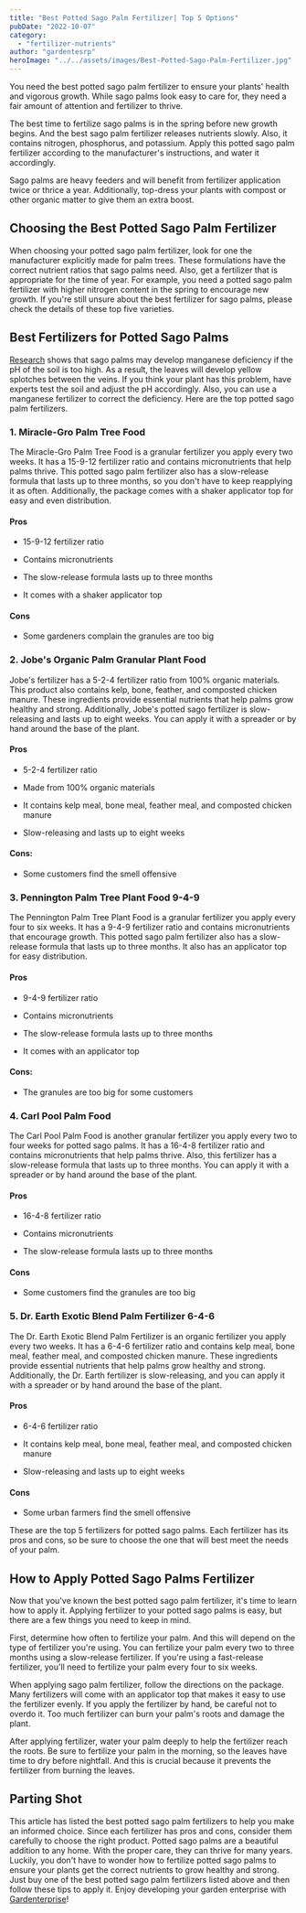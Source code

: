 ```yaml
---
title: "Best Potted Sago Palm Fertilizer| Top 5 Options"
pubDate: "2022-10-07"
category: 
  - "fertilizer-nutrients"
author: "gardentesrp"
heroImage: "../../assets/images/Best-Potted-Sago-Palm-Fertilizer.jpg"
---
```


You need the best potted sago palm fertilizer to ensure your plants' health and vigorous growth. While sago palms look easy to care for, they need a fair amount of attention and fertilizer to thrive.

The best time to fertilize sago palms is in the spring before new growth begins. And the best sago palm fertilizer releases nutrients slowly. Also, it contains nitrogen, phosphorus, and potassium. Apply this potted sago palm fertilizer according to the manufacturer's instructions, and water it accordingly.

Sago palms are heavy feeders and will benefit from fertilizer application twice or thrice a year. Additionally, top-dress your plants with compost or other organic matter to give them an extra boost.

## Choosing the Best Potted Sago Palm Fertilizer 

When choosing your potted sago palm fertilizer, look for one the manufacturer explicitly made for palm trees. These formulations have the correct nutrient ratios that sago palms need. Also, get a fertilizer that is appropriate for the time of year. For example, you need a potted sago palm fertilizer with higher nitrogen content in the spring to encourage new growth. If you're still unsure about the best fertilizer for sago palms, please check the details of these top five varieties.

## Best Fertilizers for Potted Sago Palms 

[Research](https://www.researchgate.net/publication/279686034_Symptoms_and_Treatment_of_Manganese_Deficiency_in_Cycas_revoluta_Thunb) shows that sago palms may develop manganese deficiency if the pH of the soil is too high. As a result, the leaves will develop yellow splotches between the veins. If you think your plant has this problem, have experts test the soil and adjust the pH accordingly. Also, you can use a manganese fertilizer to correct the deficiency. Here are the top potted sago palm fertilizers.

### 1\. Miracle-Gro Palm Tree Food

The Miracle-Gro Palm Tree Food is a granular fertilizer you apply every two weeks. It has a 15-9-12 fertilizer ratio and contains micronutrients that help palms thrive. This potted sago palm fertilizer also has a slow-release formula that lasts up to three months, so you don't have to keep reapplying it as often. Additionally, the package comes with a shaker applicator top for easy and even distribution.

#### Pros

- 15-9-12 fertilizer ratio

- Contains micronutrients

- The slow-release formula lasts up to three months

- It comes with a shaker applicator top

#### Cons

- Some gardeners complain the granules are too big

### 2\. Jobe's Organic Palm Granular Plant Food 

Jobe's fertilizer has a 5-2-4 fertilizer ratio from 100% organic materials. This product also contains kelp, bone, feather, and composted chicken manure. These ingredients provide essential nutrients that help palms grow healthy and strong. Additionally, Jobe's potted sago fertilizer is slow-releasing and lasts up to eight weeks. You can apply it with a spreader or by hand around the base of the plant.

#### Pros

- 5-2-4 fertilizer ratio

- Made from 100% organic materials

- It contains kelp meal, bone meal, feather meal, and composted chicken manure

- Slow-releasing and lasts up to eight weeks

#### Cons:

- Some customers find the smell offensive

### 3\. Pennington Palm Tree Plant Food 9-4-9

The Pennington Palm Tree Plant Food is a granular fertilizer you apply every four to six weeks. It has a 9-4-9 fertilizer ratio and contains micronutrients that encourage growth. This potted sago palm fertilizer also has a slow-release formula that lasts up to three months. It also has an applicator top for easy distribution.

#### Pros

- 9-4-9 fertilizer ratio

- Contains micronutrients

- The slow-release formula lasts up to three months

- It comes with an applicator top

#### Cons:

- The granules are too big for some customers

### 4\. Carl Pool Palm Food

The Carl Pool Palm Food is another granular fertilizer you apply every two to four weeks for potted sago palms. It has a 16-4-8 fertilizer ratio and contains micronutrients that help palms thrive. Also, this fertilizer has a slow-release formula that lasts up to three months. You can apply it with a spreader or by hand around the base of the plant.

#### Pros

- 16-4-8 fertilizer ratio

- Contains micronutrients

- The slow-release formula lasts up to three months

#### Cons

- Some customers find the granules are too big

### 5\. Dr. Earth Exotic Blend Palm Fertilizer 6-4-6

The Dr. Earth Exotic Blend Palm Fertilizer is an organic fertilizer you apply every two weeks. It has a 6-4-6 fertilizer ratio and contains kelp meal, bone meal, feather meal, and composted chicken manure. These ingredients provide essential nutrients that help palms grow healthy and strong. Additionally, the Dr. Earth fertilizer is slow-releasing, and you can apply it with a spreader or by hand around the base of the plant.

#### Pros

- 6-4-6 fertilizer ratio

- It contains kelp meal, bone meal, feather meal, and composted chicken manure

- Slow-releasing and lasts up to eight weeks

#### Cons

- Some urban farmers find the smell offensive

These are the top 5 fertilizers for potted sago palms. Each fertilizer has its pros and cons, so be sure to choose the one that will best meet the needs of your palm.

## How to Apply Potted Sago Palms Fertilizer

Now that you've known the best potted sago palm fertilizer, it's time to learn how to apply it. Applying fertilizer to your potted sago palms is easy, but there are a few things you need to keep in mind.

First, determine how often to fertilize your palm. And this will depend on the type of fertilizer you're using. You can fertilize your palm every two to three months using a slow-release fertilizer. If you're using a fast-release fertilizer, you'll need to fertilize your palm every four to six weeks.

When applying sago palm fertilizer, follow the directions on the package. Many fertilizers will come with an applicator top that makes it easy to use the fertilizer evenly. If you apply the fertilizer by hand, be careful not to overdo it. Too much fertilizer can burn your palm's roots and damage the plant.

After applying fertilizer, water your palm deeply to help the fertilizer reach the roots. Be sure to fertilize your palm in the morning, so the leaves have time to dry before nightfall. And this is crucial because it prevents the fertilizer from burning the leaves.

## Parting Shot

This article has listed the best potted sago palm fertilizers to help you make an informed choice. Since each fertilizer has pros and cons, consider them carefully to choose the right product. Potted sago palms are a beautiful addition to any home. With the proper care, they can thrive for many years. Luckily, you don't have to wonder how to fertilize potted sago palms to ensure your plants get the correct nutrients to grow healthy and strong. Just buy one of the best potted sago palm fertilizers listed above and then follow these tips to apply it. Enjoy developing your garden enterprise with [Gardenterprise](https://garden.gnmnetworks.com/)!
